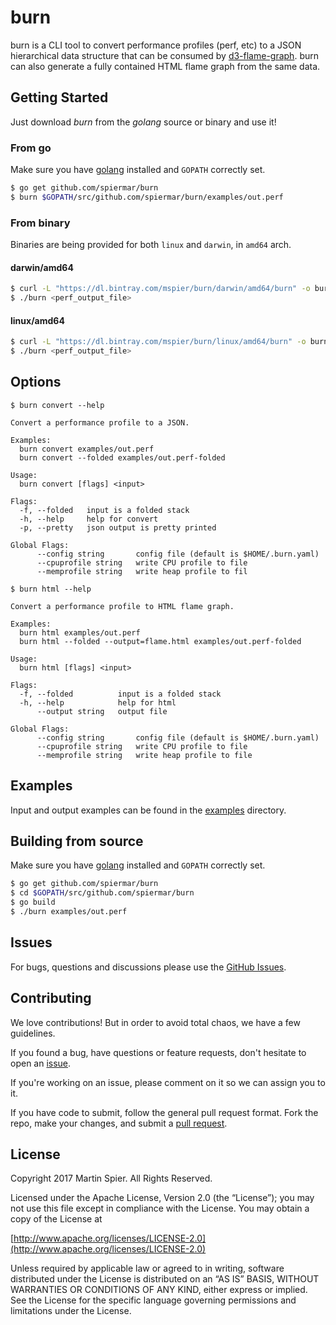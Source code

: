 # burn
burn is a CLI tool to convert performance profiles (perf, etc) to a JSON hierarchical data structure that can be consumed by [d3-flame-graph](https://github.com/spiermar/d3-flame-graph). burn can also generate a fully contained HTML flame graph from the same data.

## Getting Started

Just download _burn_ from the _golang_ source or binary and use it!

### From go

Make sure you have [golang](https://golang.org/) installed and `GOPATH` correctly set.

```bash
$ go get github.com/spiermar/burn
$ burn $GOPATH/src/github.com/spiermar/burn/examples/out.perf
```

### From binary

Binaries are being provided for both `linux` and `darwin`, in `amd64` arch.

#### darwin/amd64

```bash
$ curl -L "https://dl.bintray.com/mspier/burn/darwin/amd64/burn" -o burn
$ ./burn <perf_output_file>
```

#### linux/amd64

```bash
$ curl -L "https://dl.bintray.com/mspier/burn/linux/amd64/burn" -o burn
$ ./burn <perf_output_file>
```

## Options

```
$ burn convert --help

Convert a performance profile to a JSON.

Examples:
  burn convert examples/out.perf
  burn convert --folded examples/out.perf-folded

Usage:
  burn convert [flags] <input>

Flags:
  -f, --folded   input is a folded stack
  -h, --help     help for convert
  -p, --pretty   json output is pretty printed

Global Flags:
      --config string       config file (default is $HOME/.burn.yaml)
      --cpuprofile string   write CPU profile to file
      --memprofile string   write heap profile to fil
```

```
$ burn html --help

Convert a performance profile to HTML flame graph.

Examples:
  burn html examples/out.perf
  burn html --folded --output=flame.html examples/out.perf-folded

Usage:
  burn html [flags] <input>

Flags:
  -f, --folded          input is a folded stack
  -h, --help            help for html
      --output string   output file

Global Flags:
      --config string       config file (default is $HOME/.burn.yaml)
      --cpuprofile string   write CPU profile to file
      --memprofile string   write heap profile to file
```

## Examples

Input and output examples can be found in the [examples](/examples) directory.

## Building from source

Make sure you have [golang](https://golang.org/) installed and `GOPATH` correctly set.

```bash
$ go get github.com/spiermar/burn
$ cd $GOPATH/src/github.com/spiermar/burn
$ go build
$ ./burn examples/out.perf
```

## Issues

For bugs, questions and discussions please use the [GitHub Issues](https://github.com/spiermar/burn/issues).

## Contributing

We love contributions! But in order to avoid total chaos, we have a few guidelines.

If you found a bug, have questions or feature requests, don't hesitate to open an [issue](https://github.com/spiermar/burn/issues).

If you're working on an issue, please comment on it so we can assign you to it.

If you have code to submit, follow the general pull request format. Fork the repo, make your changes, and submit a [pull request](https://github.com/spiermar/burn/pulls).

## License

Copyright 2017 Martin Spier. All Rights Reserved.

Licensed under the Apache License, Version 2.0 (the “License”); you may not use this file except in compliance with the License. You may obtain a copy of the License at

[http://www.apache.org/licenses/LICENSE-2.0](http://www.apache.org/licenses/LICENSE-2.0)

Unless required by applicable law or agreed to in writing, software distributed under the License is distributed on an “AS IS” BASIS, WITHOUT WARRANTIES OR CONDITIONS OF ANY KIND, either express or implied. See the License for the specific language governing permissions and limitations under the License.